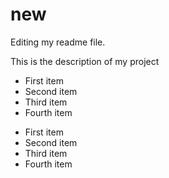 # new

Editing my readme file.

This is the description of my project

* First item
* Second item
* Third item
* Fourth item

<ul>
<li>First item</li>
<li>Second item</li>
<li>Third item</li>
<li>Fourth item</li>
</ul>

